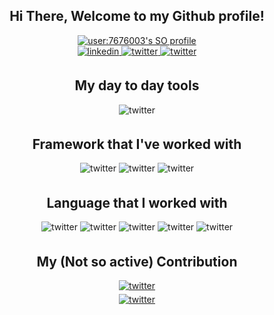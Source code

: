 <div align="center">
<h2> Hi There, Welcome to my Github profile! </h2>
<a href="https://stackoverflow.com/users/7676003/yuzuriha">
  <img src="https://stackoverflow-readme-profile.johannchopin.fr/profile/7676003?theme=dark&website=true&location=true&v2=true" alt="user:7676003's SO profile">
</a>
</br>
<a href="https://www.linkedin.com/in/%F0%9F%90%A5-yusuf-rosman-9822aa12a/" target="_blank">
<img src=https://img.shields.io/badge/linkedin-%2300acee.svg?color=405DE6&style=for-the-badge&logo=linkedin&logoColor=white alt=linkedin style="margin-bottom: 5px;" />
</a>
<a href="https://twitter.com/yuzurihaa93" target="_blank">
<img src=https://img.shields.io/badge/twitter-%2300acee.svg?color=1DA1F2&style=for-the-badge&logo=twitter&logoColor=white alt=twitter style="margin-bottom: 5px;" />
</a>
<a href="https://steamcommunity.com/id/yuzurihaaa/" target="_blank">
<img src=https://img.shields.io/badge/Steam-000000?style=for-the-badge&logo=steam&logoColor=white alt=twitter style="margin-bottom: 5px;" />
</a>

<h2> My day to day tools </h2>
<img src=https://img.shields.io/badge/IntelliJ_IDEA-000000.svg?style=for-the-badge&logo=intellij-idea&logoColor=white alt=twitter style="margin-bottom: 5px;" />

<h2> Framework that I've worked with </h2>
<img src=https://img.shields.io/badge/React-20232A?style=for-the-badge&logo=react&logoColor=61DAFB alt=twitter style="margin-bottom: 5px;" />
<img src=https://img.shields.io/badge/Flutter-02569B?style=for-the-badge&logo=flutter&logoColor=white alt=twitter style="margin-bottom: 5px;" />
<img src=https://img.shields.io/badge/React_Native-20232A?style=for-the-badge&logo=react&logoColor=61DAFB alt=twitter style="margin-bottom: 5px;" />

<h2>Language that I worked with </h2>
<img src=https://img.shields.io/badge/Dart-0175C2?style=for-the-badge&logo=dart&logoColor=white alt=twitter style="margin-bottom: 5px;" />
<img src=https://img.shields.io/badge/Go-00ADD8?style=for-the-badge&logo=go&logoColor=white alt=twitter style="margin-bottom: 5px;" />
<img src=https://img.shields.io/badge/JavaScript-323330?style=for-the-badge&logo=javascript&logoColor=F7DF1E alt=twitter style="margin-bottom: 5px;" />
<img src=https://img.shields.io/badge/TypeScript-007ACC?style=for-the-badge&logo=typescript&logoColor=white alt=twitter style="margin-bottom: 5px;" />
<img src=https://img.shields.io/badge/Kotlin-0095D5?&style=for-the-badge&logo=kotlin&logoColor=white alt=twitter style="margin-bottom: 5px;" />

<h2> My (Not so active) Contribution </h2>
<a href="https://github.com/yuzurihaaa/yuzurihaaa" target="_blank">
<img src=https://github-readme-stats.vercel.app/api?username=yuzurihaaa alt=twitter style="margin-bottom: 5px;" />
</a>

<br/>
<a href="https://github.com/yuzurihaaa/yuzurihaaa" target="_blank">
<img src=https://github-readme-stats.vercel.app/api/top-langs/?username=yuzurihaaa&layout=compact alt=twitter style="margin-bottom: 5px;" />
</a>
</div>






<!--
**yuzurihaaa/yuzurihaaa** is a ✨ _special_ ✨ repository because its `README.md` (this file) appears on your GitHub profile.

Here are some ideas to get you started:

- 🔭 I’m currently working on ...
- 🌱 I’m currently learning ...
- 👯 I’m looking to collaborate on ...
- 🤔 I’m looking for help with ...
- 💬 Ask me about ...
- 📫 How to reach me: ...
- 😄 Pronouns: ...
- ⚡ Fun fact: ...
-->
